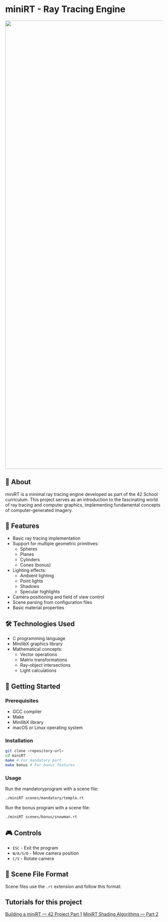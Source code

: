 # miniRT - Ray Tracing Engine

<p align="center">
<img width="1428" alt="minirt1" src="https://github.com/user-attachments/assets/d98fe339-23e5-4494-b580-bfb54c519167" />
</p>

## 📝 About

miniRT is a minimal ray tracing engine developed as part of the 42 School curriculum. This project serves as an introduction to the fascinating world of ray tracing and computer graphics, implementing fundamental concepts of computer-generated imagery.

## 🎯 Features

- Basic ray tracing implementation
- Support for multiple geometric primitives:
  - Spheres
  - Planes
  - Cylinders
  - Cones (bonus)
- Lighting effects:
  - Ambient lighting
  - Point lights
  - Shadows
  - Specular highlights
- Camera positioning and field of view control
- Scene parsing from configuration files
- Basic material properties

## 🛠️ Technologies Used

- C programming language
- MinilibX graphics library
- Mathematical concepts:
  - Vector operations
  - Matrix transformations
  - Ray-object intersections
  - Light calculations

## 🚀 Getting Started

### Prerequisites

- GCC compiler
- Make
- MinilibX library
- macOS or Linux operating system

### Installation

```bash
git clone <repository-url>
cd miniRT
make # For mandatory part
make bonus # For bonus features
```

### Usage

Run the mandatoryprogram with a scene file:
```bash
./miniRT scenes/mandatory/temple.rt
```

Run the bonus program with a scene file:
```bash
./miniRT scenes/bonus/snowman.rt
```

## 🎮 Controls

- `ESC` - Exit the program
- `W/A/S/D` - Move camera position
- `C/V` - Rotate camera

## 📁 Scene File Format

Scene files use the `.rt` extension and follow this format:

## Tutorials for this project

[Building a miniRT — 42 Project Part 1](https://medium.com/@iremoztimur/building-a-minirt-42-project-part-1-ae7a00aebdb9)
[MiniRT Shading Algorithms — Part 2](https://medium.com/@iremoztimur/minirt-shading-algorithms-part-2-6c46e6d81fbd)